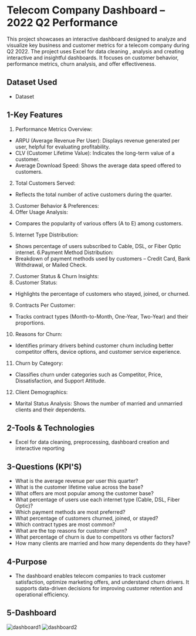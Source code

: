 # Telecom Company Dashboard – 2022 Q2 Performance

This project showcases an interactive dashboard designed to analyze and visualize key business and customer metrics for a telecom company during Q2 2022. The project uses Excel for data cleaning , analysis and creating interactive and insightful dashboards. It focuses on customer behavior, performance metrics, churn analysis, and offer effectiveness.
## Dataset Used
- <a herf="https://github.com/NEXMK/Telecom-Company-Project/blob/main/dataset.xlsx">Dataset</a>
## 1-Key Features
1. Performance Metrics Overview:
  - ARPU (Average Revenue Per User): Displays revenue generated per user, helpful for evaluating profitability.
  - CLV (Customer Lifetime Value): Indicates the long-term value of a customer.
  - Average Download Speed: Shows the average data speed offered to customers.
2. Total Customers Served:
  - Reflects the total number of active customers during the quarter.
3. Customer Behavior & Preferences:
4. Offer Usage Analysis:
  - Compares the popularity of various offers (A to E) among customers.
5. Internet Type Distribution:
  - Shows percentage of users subscribed to Cable, DSL, or Fiber Optic internet.
6.Payment Method Distribution:
  - Breakdown of payment methods used by customers – Credit Card, Bank Withdrawal, or Mailed Check.
7. Customer Status & Churn Insights:
8. Customer Status:
  - Highlights the percentage of customers who stayed, joined, or churned.
9. Contracts Per Customer:
  - Tracks contract types (Month-to-Month, One-Year, Two-Year) and their proportions.
10. Reasons for Churn:
  - Identifies primary drivers behind customer churn including better competitor offers, device options, and customer service experience.
11. Churn by Category:
  - Classifies churn under categories such as Competitor, Price, Dissatisfaction, and Support Attitude.
12. Client Demographics:
  - Marital Status Analysis: Shows the number of married and unmarried clients and their dependents.
## 2-Tools & Technologies
  - Excel for data cleaning, preprocessing, dashboard creation and interactive reporting
## 3-Questions (KPI'S)
  - What is the average revenue per user this quarter?
  - What is the customer lifetime value across the base?
  - What offers are most popular among the customer base?
  - What percentage of users use each internet type (Cable, DSL, Fiber Optic)?
  - Which payment methods are most preferred?
  - What percentage of customers churned, joined, or stayed?
  - Which contract types are most common?
  - What are the top reasons for customer churn?
  - What percentage of churn is due to competitors vs other factors?
  - How many clients are married and how many dependents do they have?
## 4-Purpose
  - The dashboard enables telecom companies to track customer satisfaction, optimize marketing offers, and understand churn drivers. It supports data-driven decisions for improving customer retention and operational efficiency.   
## 5-Dashboard
![dashboard1](https://github.com/user-attachments/assets/c5661700-ceef-4177-936b-077704b1da36)
![dashboard2](https://github.com/user-attachments/assets/ba8094a0-622a-4ab0-98e2-9a1b5afaee9d)




